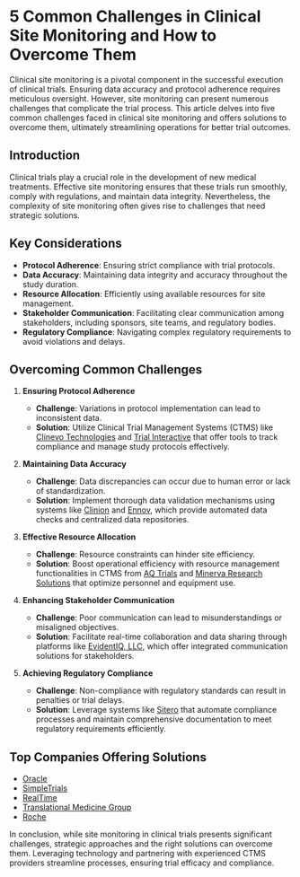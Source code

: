 # 5 Common Challenges in Clinical Site Monitoring and How to Overcome Them

Clinical site monitoring is a pivotal component in the successful execution of clinical trials. Ensuring data accuracy and protocol adherence requires meticulous oversight. However, site monitoring can present numerous challenges that complicate the trial process. This article delves into five common challenges faced in clinical site monitoring and offers solutions to overcome them, ultimately streamlining operations for better trial outcomes.

## Introduction

Clinical trials play a crucial role in the development of new medical treatments. Effective site monitoring ensures that these trials run smoothly, comply with regulations, and maintain data integrity. Nevertheless, the complexity of site monitoring often gives rise to challenges that need strategic solutions.

## Key Considerations

- **Protocol Adherence**: Ensuring strict compliance with trial protocols.
- **Data Accuracy**: Maintaining data integrity and accuracy throughout the study duration.
- **Resource Allocation**: Efficiently using available resources for site management.
- **Stakeholder Communication**: Facilitating clear communication among stakeholders, including sponsors, site teams, and regulatory bodies.
- **Regulatory Compliance**: Navigating complex regulatory requirements to avoid violations and delays.

## Overcoming Common Challenges

1. **Ensuring Protocol Adherence**
   - **Challenge**: Variations in protocol implementation can lead to inconsistent data.
   - **Solution**: Utilize Clinical Trial Management Systems (CTMS) like [Clinevo Technologies](/dir/clinevo_technologies) and [Trial Interactive](/dir/trial_interactive) that offer tools to track compliance and manage study protocols effectively.

2. **Maintaining Data Accuracy**
   - **Challenge**: Data discrepancies can occur due to human error or lack of standardization.
   - **Solution**: Implement thorough data validation mechanisms using systems like [Clinion](/dir/clinion) and [Ennov](/dir/ennov), which provide automated data checks and centralized data repositories.

3. **Effective Resource Allocation**
   - **Challenge**: Resource constraints can hinder site efficiency.
   - **Solution**: Boost operational efficiency with resource management functionalities in CTMS from [AQ Trials](/dir/aq_trials) and [Minerva Research Solutions](/dir/minerva_research_solutions) that optimize personnel and equipment use.

4. **Enhancing Stakeholder Communication**
   - **Challenge**: Poor communication can lead to misunderstandings or misaligned objectives.
   - **Solution**: Facilitate real-time collaboration and data sharing through platforms like [EvidentIQ, LLC](/dir/evidentiq_llc), which offer integrated communication solutions for stakeholders.

5. **Achieving Regulatory Compliance**
   - **Challenge**: Non-compliance with regulatory standards can result in penalties or trial delays.
   - **Solution**: Leverage systems like [Sitero](/dir/sitero) that automate compliance processes and maintain comprehensive documentation to meet regulatory requirements efficiently.

## Top Companies Offering Solutions

- [Oracle](/dir/oracle)
- [SimpleTrials](/dir/simpletrials)
- [RealTime](/dir/realtime)
- [Translational Medicine Group](/dir/translational_medicine_group)
- [Roche](/dir/roche)

In conclusion, while site monitoring in clinical trials presents significant challenges, strategic approaches and the right solutions can overcome them. Leveraging technology and partnering with experienced CTMS providers streamline processes, ensuring trial efficacy and compliance.